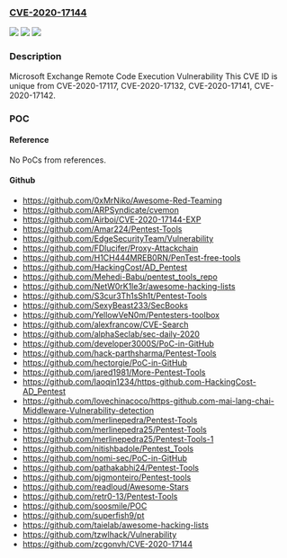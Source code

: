 ### [CVE-2020-17144](https://cve.mitre.org/cgi-bin/cvename.cgi?name=CVE-2020-17144)
![](https://img.shields.io/static/v1?label=Product&message=Microsoft%20Exchange%20Server%202010%20Service%20Pack%203%20Update%20Rollup%2031&color=blue)
![](https://img.shields.io/static/v1?label=Version&message=n%2Fa&color=blue)
![](https://img.shields.io/static/v1?label=Vulnerability&message=Remote%20Code%20Execution&color=brighgreen)

### Description

Microsoft Exchange Remote Code Execution Vulnerability This CVE ID is unique from CVE-2020-17117, CVE-2020-17132, CVE-2020-17141, CVE-2020-17142.

### POC

#### Reference
No PoCs from references.

#### Github
- https://github.com/0xMrNiko/Awesome-Red-Teaming
- https://github.com/ARPSyndicate/cvemon
- https://github.com/Airboi/CVE-2020-17144-EXP
- https://github.com/Amar224/Pentest-Tools
- https://github.com/EdgeSecurityTeam/Vulnerability
- https://github.com/FDlucifer/Proxy-Attackchain
- https://github.com/H1CH444MREB0RN/PenTest-free-tools
- https://github.com/HackingCost/AD_Pentest
- https://github.com/Mehedi-Babu/pentest_tools_repo
- https://github.com/NetW0rK1le3r/awesome-hacking-lists
- https://github.com/S3cur3Th1sSh1t/Pentest-Tools
- https://github.com/SexyBeast233/SecBooks
- https://github.com/YellowVeN0m/Pentesters-toolbox
- https://github.com/alexfrancow/CVE-Search
- https://github.com/alphaSeclab/sec-daily-2020
- https://github.com/developer3000S/PoC-in-GitHub
- https://github.com/hack-parthsharma/Pentest-Tools
- https://github.com/hectorgie/PoC-in-GitHub
- https://github.com/jared1981/More-Pentest-Tools
- https://github.com/laoqin1234/https-github.com-HackingCost-AD_Pentest
- https://github.com/lovechinacoco/https-github.com-mai-lang-chai-Middleware-Vulnerability-detection
- https://github.com/merlinepedra/Pentest-Tools
- https://github.com/merlinepedra25/Pentest-Tools
- https://github.com/merlinepedra25/Pentest-Tools-1
- https://github.com/nitishbadole/Pentest_Tools
- https://github.com/nomi-sec/PoC-in-GitHub
- https://github.com/pathakabhi24/Pentest-Tools
- https://github.com/pjgmonteiro/Pentest-tools
- https://github.com/readloud/Awesome-Stars
- https://github.com/retr0-13/Pentest-Tools
- https://github.com/soosmile/POC
- https://github.com/superfish9/pt
- https://github.com/taielab/awesome-hacking-lists
- https://github.com/tzwlhack/Vulnerability
- https://github.com/zcgonvh/CVE-2020-17144

